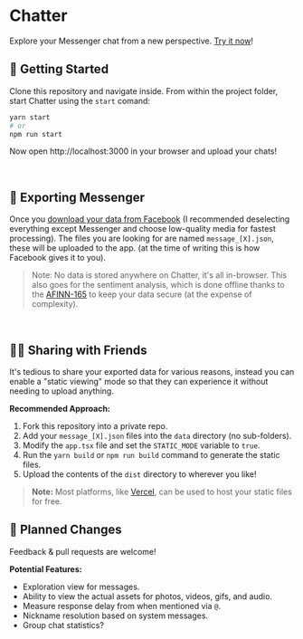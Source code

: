 # Chatter

Explore your Messenger chat from a new perspective. [Try it now](https://chatter-demo.vercel.app)!

## 🚀 Getting Started

Clone this repository and navigate inside. From within the project folder, start Chatter using the `start` comand:

```sh
yarn start
# or
npm run start
```

Now open http://localhost:3000 in your browser and upload your chats!

<br />

## 💬 Exporting Messenger

Once you [download your data from Facebook](https://www.facebook.com/dyi) (I recommended deselecting everything except Messenger and choose low-quality media for fastest processing). The files you are looking for are named `message_[X].json`, these will be uploaded to the app. (at the time of writing this is how Facebook gives it to you).

> Note: No data is stored anywhere on Chatter, it's all in-browser. This also goes for the sentiment analysis, which is done offline thanks to the [AFINN-165](http://www2.imm.dtu.dk/pubdb/pubs/6010-full.html) to keep your data secure (at the expense of complexity).

<br />

## 👨‍💻 Sharing with Friends

It's tedious to share your exported data for various reasons, instead you can enable a "static viewing" mode so that they can experience it without needing to upload anything.

**Recommended Approach:**

1. Fork this repository into a private repo.
2. Add your `message_[X].json` files into the `data` directory (no sub-folders).
3. Modify the `app.tsx` file and set the `STATIC_MODE` variable to `true`.
4. Run the `yarn build` or `npm run build` command to generate the static files.
5. Upload the contents of the `dist` directory to wherever you like!

> **Note:** Most platforms, like [Vercel](https://vercel.com), can be used to host your static files for free.

## 💾 Planned Changes

Feedback & pull requests are welcome!

**Potential Features:**

- Exploration view for messages.
- Ability to view the actual assets for photos, videos, gifs, and audio.
- Measure response delay from when mentioned via `@`.
- Nickname resolution based on system messages.
- Group chat statistics?
